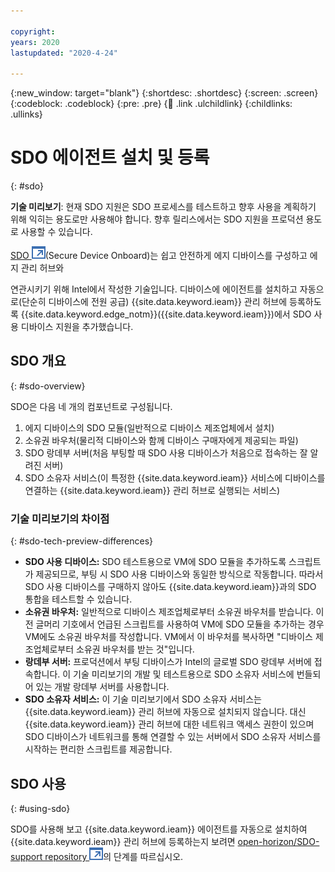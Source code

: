 ```yaml
---

copyright:
years: 2020
lastupdated: "2020-4-24"

---
```


{:new_window: target="blank"}
{:shortdesc: .shortdesc}
{:screen: .screen}
{:codeblock: .codeblock}
{:pre: .pre}
{:child: .link .ulchildlink}
{:childlinks: .ullinks}

# SDO 에이전트 설치 및 등록
{: #sdo}

**기술 미리보기**: 현재 SDO 지원은 SDO 프로세스를 테스트하고
향후 사용을 계획하기 위해 익히는 용도로만 사용해야 합니다. 향후 릴리스에서는 SDO 지원을
프로덕션 용도로 사용할 수 있습니다.

[SDO ![새 탭에서열림](../../images/icons/launch-glyph.svg "새 탭에서 열림")](https://software.intel.com/en-us/secure-device-onboard)(Secure Device Onboard)는 쉽고 안전하게 에지 디바이스를 구성하고 에지 관리 허브와

연관시키기 위해 Intel에서 작성한 기술입니다. 디바이스에 에이전트를 설치하고 자동으로(단순히 디바이스에
전원 공급) {{site.data.keyword.ieam}} 관리 허브에 등록하도록 {{site.data.keyword.edge_notm}}({{site.data.keyword.ieam}})에서
SDO 사용 디바이스 지원을 추가했습니다.

## SDO 개요
{: #sdo-overview}

SDO은 다음 네 개의 컴포넌트로 구성됩니다.

1. 에지 디바이스의 SDO 모듈(일반적으로 디바이스 제조업체에서 설치)
2. 소유권 바우처(물리적 디바이스와 함께 디바이스 구매자에게 제공되는 파일)
3. SDO 랑데부 서버(처음 부팅할 때 SDO 사용 디바이스가 처음으로 접속하는 잘 알려진 서버)
4. SDO 소유자 서비스(이 특정한 {{site.data.keyword.ieam}} 서비스에 디바이스를 연결하는
{{site.data.keyword.ieam}} 관리 허브로 실행되는 서비스)

### 기술 미리보기의 차이점
{: #sdo-tech-preview-differences}

- **SDO 사용 디바이스:** SDO 테스트용으로 VM에 SDO 모듈을 추가하도록
스크립트가 제공되므로, 부팅 시 SDO 사용 디바이스와 동일한 방식으로 작동합니다. 따라서 SDO 사용 디바이스를 구매하지 않아도 {{site.data.keyword.ieam}}과의 SDO 통합을 테스트할 수 있습니다.
- **소유권 바우처:** 일반적으로 디바이스 제조업체로부터 소유권 바우처를 받습니다. 이전 글머리 기호에서 언급된 스크립트를 사용하여 VM에 SDO 모듈을 추가하는 경우 VM에도 소유권 바우처를
작성합니다. VM에서 이 바우처를 복사하면 "디바이스 제조업체로부터 소유권 바우처를 받는 것"입니다.
- **랑데부 서버:** 프로덕션에서 부팅 디바이스가 Intel의 글로벌 SDO 랑데부 서버에 접속합니다. 이 기술 미리보기의 개발 및 테스트용으로 SDO 소유자 서비스에 번들되어 있는 개발 랑데부 서버를 사용합니다.
- **SDO 소유자 서비스:** 이 기술 미리보기에서 SDO 소유자 서비스는 {{site.data.keyword.ieam}} 관리 허브에 자동으로
설치되지 않습니다. 대신 {{site.data.keyword.ieam}} 관리 허브에 대한 네트워크 액세스 권한이 있으며 SDO 디바이스가
네트워크를 통해 연결할 수 있는 서버에서 SDO 소유자 서비스를 시작하는 편리한 스크립트를 제공합니다.

## SDO 사용
{: #using-sdo}

SDO를 사용해 보고 {{site.data.keyword.ieam}} 에이전트를 자동으로 설치하여 {{site.data.keyword.ieam}} 관리 허브에 등록하는지 보려면
[open-horizon/SDO-support repository ![새 탭에서 열림](../../images/icons/launch-glyph.svg "새 탭에서 열림")](https://github.com/open-horizon/SDO-support/blob/master/README.md)의 단계를 따르십시오.
